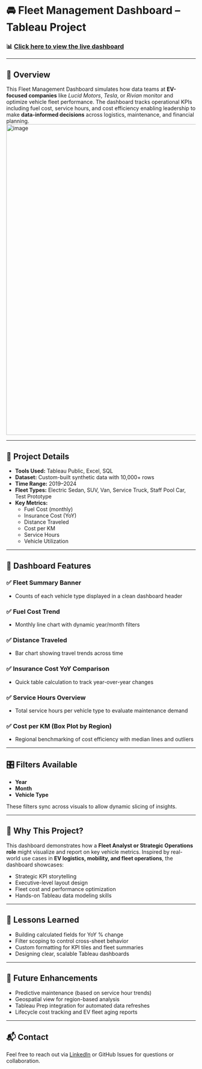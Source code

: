 # 🚘 Fleet Management Dashboard – Tableau Project

### 📊 [Click here to view the live dashboard](https://public.tableau.com/views/FleetManagementDashboard_17543776436470/FleetManagementDashboard?:language=en-US&:sid=&:redirect=auth&:display_count=n&:origin=viz_share_link)  

---

## 🧠 Overview

This Fleet Management Dashboard simulates how data teams at **EV-focused companies** like *Lucid Motors*, *Tesla*, or *Rivian* monitor and optimize vehicle fleet performance. The dashboard tracks operational KPIs including fuel cost, service hours, and cost efficiency enabling leadership to make **data-informed decisions** across logistics, maintenance, and financial planning.
<img width="1640" height="827" alt="image" src="https://github.com/user-attachments/assets/23345b44-bcb1-46b9-bb6a-d8db2b9e858c" />



---

## 💼 Project Details

- **Tools Used:** Tableau Public, Excel, SQL
- **Dataset:** Custom-built synthetic data with 10,000+ rows  
- **Time Range:** 2019–2024  
- **Fleet Types:** Electric Sedan, SUV, Van, Service Truck, Staff Pool Car, Test Prototype  
- **Key Metrics:**  
  - Fuel Cost (monthly)
  - Insurance Cost (YoY)
  - Distance Traveled
  - Cost per KM
  - Service Hours
  - Vehicle Utilization

---

## 📌 Dashboard Features

### ✅ Fleet Summary Banner
- Counts of each vehicle type displayed in a clean dashboard header

### ✅ Fuel Cost Trend
- Monthly line chart with dynamic year/month filters

### ✅ Distance Traveled
- Bar chart showing travel trends across time

### ✅ Insurance Cost YoY Comparison
- Quick table calculation to track year-over-year changes

### ✅ Service Hours Overview
- Total service hours per vehicle type to evaluate maintenance demand

### ✅ Cost per KM (Box Plot by Region)
- Regional benchmarking of cost efficiency with median lines and outliers

---

## 🎛 Filters Available

- **Year**
- **Month**
- **Vehicle Type**

These filters sync across visuals to allow dynamic slicing of insights.

---

## 🎯 Why This Project?

This dashboard demonstrates how a **Fleet Analyst or Strategic Operations role** might visualize and report on key vehicle metrics. Inspired by real-world use cases in **EV logistics, mobility, and fleet operations**, the dashboard showcases:

- Strategic KPI storytelling
- Executive-level layout design
- Fleet cost and performance optimization
- Hands-on Tableau data modeling skills

---

## 🧠 Lessons Learned

- Building calculated fields for YoY % change
- Filter scoping to control cross-sheet behavior
- Custom formatting for KPI tiles and fleet summaries
- Designing clear, scalable Tableau dashboards

---

## 🚀 Future Enhancements

- Predictive maintenance (based on service hour trends)
- Geospatial view for region-based analysis
- Tableau Prep integration for automated data refreshes
- Lifecycle cost tracking and EV fleet aging reports

---

## 📬 Contact

Feel free to reach out via [LinkedIn](https://www.linkedin.com/in/prachi-datawhisperer/) or GitHub Issues for questions or collaboration.

